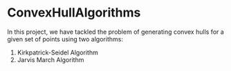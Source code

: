 # ConvexHullAlgorithms

In this project, we have tackled the problem of generating convex hulls for a given set of points using two algorithms:
1. Kirkpatrick-Seidel Algorithm
2. Jarvis March Algorithm
